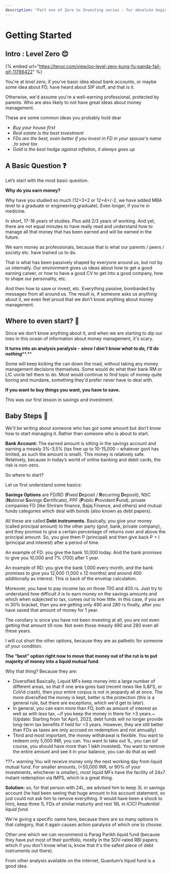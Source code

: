 ```yaml
---
description: "Part one of Zero to Investing series : for absolute beginners starting out with investing"
---
```


# Getting Started

## Intro : Level Zero 😊

{% embed url="https://tenor.com/view/po-level-zero-kung-fu-panda-fail-gif-11786422" %}

You're at *level zero*, if you've basic idea about bank accounts, or maybe some idea about FD, have heard about SIP stuff, and that is it.

Otherwise, we'd assume you're a well-earning professional, protected by parents. Who are also likely to not have great ideas about money management.

These are some common ideas you probably hold dear

-   *Buy your house first*
-   *Real estate is the best investment*
-   *FDs are the best, even better if you invest in FD in your spouse's name ,to save tax*
-   *Gold is the best hedge against inflation, it always goes up*

## A Basic Question ❓

Let’s start with the most basic question.

**Why do you earn money?**

Why have you studied so much (12+3+2 or 12+4+/-2, we have added MBA level to a graduate or engineering graduate). Even longer, if you're in medicine.

In short, 17-18 years of studies. Plus add 2/3 years of working. And yet, there are not equal minutes to have really read and understand how to manage all that money that has been earned and will be earned in the future.

We earn money as professionals, because that is what our parents / peers / society etc. have trained us to do.

That is what has been passively shaped by everyone around us, but not by us internally. Our environment gives us ideas about how to get a good earning career, or how to have a good CV to get into a good company, how to shape our personality, etc.

And then how to save or invest, etc. Everything passive, bombarded by messages from all around us. The result is, if someone asks us anything about it, we even feel proud that we don’t know anything about money management.

## Where to even start? 🤔

Since we don’t know anything about it, and when we are starting to dip our toes in this ocean of information about money management, it's scary.

**It turns into an analysis paralysis -** ***since I don’t know what to do, I'll do nothing*****.**

Some will keep kicking the can down the road, without taking any money management decisions themselves. Some would do what their bank RM or LIC uncle tell them to do. Most would continue to find topic of money quite boring and mundane, something they'd prefer never have to deal with.

**If you want to buy things you want, you have to save.**

This was our first lesson in savings and investment.

## Baby Steps 👶

We'll be writing about someone who has got some amount but don’t know how to start managing it. Rather than someone who is about to start.

**Bank Account:** The earned amount is sitting in the savings account and earning a measly 3%-3.5% (tax free up to 10-15,000 – whatever govt has limited, as such the amount is small). This money is relatively safe. Relatively, because in today’s world of online banking and debit cards, the risk is non-zero.

So where to start?

Let us first understand some basics:

**Savings Options** are FD/RD (**F**ixed **D**eposit / **R**ecurring **D**eposit), NSC (**N**ational **S**avings **C**ertificate), PPF (**P**ublic **P**rovident **F**und), private companies FD (like Shriram finance, Bajaj Finance, and others) and mutual funds categories which deal with bonds (also known as debt papers).

All these are called **Debt instruments.** Basically, you give your money (called principal amount) to the other party (govt, bank, private company), and they promise to give a certain percentage of returns over and above the principal amount. So, you give them P (principal) and then give back P + I (principal and interest) after a period of time.

An example of FD: you give the bank 10,000 today. And the bank promises to give you 10,000 and 7% (700) after 1 year.

An example of RD: you give the bank 1,000 every month, and the bank promises to give you 12,000 (1,000 x 12 months) and around 400 additionally as interest. This is back of the envelop calculation.

Moreover, you have to pay income tax on those 700 and 400 rs. Just try to understand how difficult it is to earn money on the savings amounts and which when subjected to tax, comes out to how little. In this case, if you are in 30% bracket, then you are getting only 490 and 280 rs finally, after you have saved that amount of money for 1 year.

The corollary is since you have not been investing at all, you are not even getting that amount till now. Not even those measly 490 and 280 even all these years.

I will cut short the other options, because they are as pathetic for someone of your condition.

**The “best” option right now to move that money out of the rut is to put majority of money into a liquid mutual fund.**

Why that thing? Because they are:

-   Diversified Basically, Liquid MFs keep money into a large number of different areas, so that if one area goes bad (recent news like IL&FS, or CoVid crash), then your entire corpus is not in jeopardy all at once. The more diversified the money is kept, better is the protection (this is a general rule, but there are exceptions, which we'd get to later).
-   In general, you can earn more than FD, both as amount of interest as well as with less tax, ~if you keep the money in there for >3 years.~ (Update: Starting from 1st April, 2023, debt funds will no longer provide long-term tax benefits if held for >3 years. However, they are still better than FDs as taxes are only accrued on redemption and not annually)
-   Third and most important, the money withdrawal is flexible. You want to redeem only 5,000 INR, you can. You want to take out 1L, you can (of course, you should have more than 1 lakh invested). You want to remove the entire amount and see it in your balance, you can do that as well

???+ warning
    You will receive money only the next working day from liquid mutual fund. For smaller amounts, (&lt;50,000 INR, or 90% of your investments, whichever is smaller), most liquid MFs have the facility of 24x7 instant redemption via IMPS, which is a great thing.

**Solution:** so, for that person with 24L, we advised him to keep 3L in savings account (he had been seeing that huge amount in his account statement, so just could not ask him to remove everything. It would have been a shock to him), keep three 1L FDs of similar maturity and rest 18L in *ICICI Prudential liquid fund*.

We're giving a specific name here, because there are so many options in that category, that it again causes action paralysis of which one to choose.

Other one which we can recommend is Parag Parikh liquid fund (because they have put most of their portfolio, mostly in the SOV-rated RBI papers; which if you don't know what is, know that it's the safest piece of debt instruments out there).

From other analysis available on the internet, Quantum’s liquid fund is a good idea.
